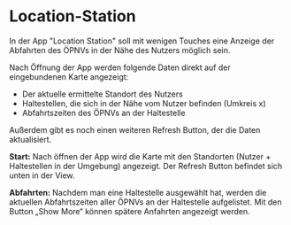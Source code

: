 # Location-Station

In der App "Location Station" soll mit wenigen Touches eine Anzeige der Abfahrten des ÖPNVs in der
Nähe des Nutzers möglich sein.

Nach Öffnung der App werden folgende Daten direkt auf der eingebundenen Karte angezeigt:
- Der aktuelle ermittelte Standort des Nutzers
- Haltestellen, die sich in der Nähe vom Nutzer befinden (Umkreis x)
- Abfahrtszeiten des ÖPNVs an der Haltestelle

Außerdem gibt es noch einen weiteren Refresh Button, der die Daten aktualisiert.


**Start:**
Nach öffnen der App wird die Karte mit den Standorten (Nutzer + Haltestellen in der Umgebung)
angezeigt. Der Refresh Button befindet sich unten in der View.

**Abfahrten:**
Nachdem man eine Haltestelle ausgewählt hat, werden die aktuellen Abfahrtszeiten aller ÖPNVs an
der Haltestelle aufgelistet. Mit den Button „Show More“ können spätere Anfahrten angezeigt
werden.
